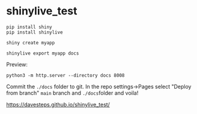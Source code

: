 # shinylive_test

```
pip install shiny
pip install shinylive
```

```
shiny create myapp
```

```
shinylive export myapp docs
```
Preview:
```
python3 -m http.server --directory docs 8008
```
Commit the `./docs` folder to git. In the repo settings->Pages select "Deploy from branch" `main` branch and `./docs`folder and voila!

https://davesteps.github.io/shinylive_test/

